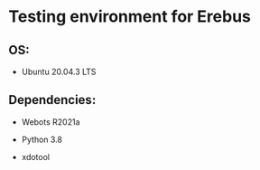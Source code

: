 # Testing environment for Erebus

## OS:

* Ubuntu 20.04.3 LTS

## Dependencies:

* Webots R2021a

* Python 3.8

* xdotool
